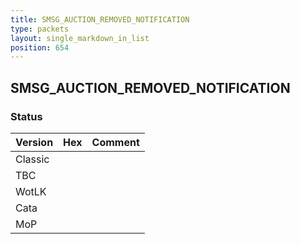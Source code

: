 ```yaml
---
title: SMSG_AUCTION_REMOVED_NOTIFICATION
type: packets
layout: single_markdown_in_list
position: 654
---
```


## SMSG_AUCTION_REMOVED_NOTIFICATION

### Status

Version    | Hex        | Comment
---------- | ---------- | ---------- 
Classic    |            |
TBC        |            |
WotLK      |            |
Cata       |            |
MoP        |            |